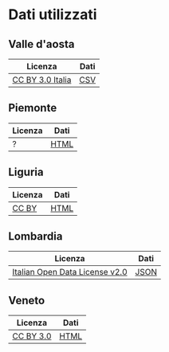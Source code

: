 # Dati utilizzati
## Valle d'aosta
| Licenza | Dati |
|---|---|
[CC BY 3.0 Italia](https://creativecommons.org/licenses/by/3.0/it)|[CSV](http://www.arpa.vda.it/it/aria/la-qualit%C3%A0-dell-aria/stazioni-di-monitoraggio/inquinanti-export-dati)

## Piemonte
| Licenza | Dati |
|---|---|
?|[HTML](http://www.sistemapiemonte.it/ambiente/srqa/consultadati.shtml)

## Liguria
| Licenza | Dati |
|---|---|
[CC BY](https://creativecommons.org/licenses/by/1.0/deed.it)|[HTML](http://www.cartografiarl.regione.liguria.it/SiraQualAria/script/Pub3AccessoDatiAria.asp?Tipo=DatiGiorno)

## Lombardia
| Licenza | Dati |
|---|---|
[Italian Open Data License v2.0](https://www.dati.gov.it/content/italian-open-data-license-v20)|[JSON](https://www.dati.lombardia.it/Ambiente/Dati-sensori-aria/nicp-bhqi)

## Veneto
| Licenza | Dati |
|---|---|
[CC BY 3.0](https://creativecommons.org/licenses/by/3.0/deed.it)|[HTML](http://www.arpa.veneto.it/arpavinforma/bollettini/aria/aria_dati_validati_storico.php)